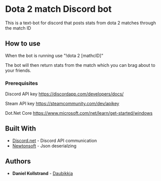 # Dota 2 match Discord bot

This is a text-bot for discord that posts stats from dota 2 matches through the match ID

## How to use

When the bot is running use "!dota 2 [mathcID]"

The bot will then return stats from the match which you can brag about to your friends.

### Prerequisites

Discord API key https://discordapp.com/developers/docs/

Steam API key https://steamcommunity.com/dev/apikey

Dot.Net Core https://www.microsoft.com/net/learn/get-started/windows

## Built With

* [Discord.net](https://github.com/RogueException/Discord.Net/) - Discord API communication
* [Newtonsoft](https://www.newtonsoft.com/json) - Json deserialzing


## Authors

* **Daniel Kollstrand** - [Daubikkja](https://github.com/Daubikkja)

